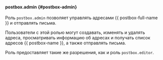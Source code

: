 #### postbox.admin {#postbox-admin}

Роль `postbox.admin` позволяет управлять адресами {{ postbox-full-name }} и отправлять письма.

Пользователи с этой ролью могут создавать, изменять и удалять адреса, просматривать информацию об адресах и получать список адресов {{ postbox-name }}, а также отправлять письма.

Роль предоставляет такие же разрешения, как и роль `postbox.editor`.